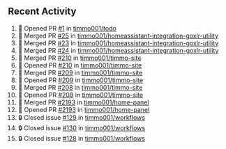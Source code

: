 ## Recent Activity

<!--START_SECTION:activity-->
1. 💪 Opened PR [#1](https://github.com/timmo001/todo/pull/1) in [timmo001/todo](https://github.com/timmo001/todo)
2. 🎉 Merged PR [#25](https://github.com/timmo001/homeassistant-integration-goxlr-utility/pull/25) in [timmo001/homeassistant-integration-goxlr-utility](https://github.com/timmo001/homeassistant-integration-goxlr-utility)
3. 🎉 Merged PR [#23](https://github.com/timmo001/homeassistant-integration-goxlr-utility/pull/23) in [timmo001/homeassistant-integration-goxlr-utility](https://github.com/timmo001/homeassistant-integration-goxlr-utility)
4. 🎉 Merged PR [#24](https://github.com/timmo001/homeassistant-integration-goxlr-utility/pull/24) in [timmo001/homeassistant-integration-goxlr-utility](https://github.com/timmo001/homeassistant-integration-goxlr-utility)
5. 🎉 Merged PR [#210](https://github.com/timmo001/timmo-site/pull/210) in [timmo001/timmo-site](https://github.com/timmo001/timmo-site)
6. 💪 Opened PR [#210](https://github.com/timmo001/timmo-site/pull/210) in [timmo001/timmo-site](https://github.com/timmo001/timmo-site)
7. 🎉 Merged PR [#209](https://github.com/timmo001/timmo-site/pull/209) in [timmo001/timmo-site](https://github.com/timmo001/timmo-site)
8. 💪 Opened PR [#209](https://github.com/timmo001/timmo-site/pull/209) in [timmo001/timmo-site](https://github.com/timmo001/timmo-site)
9. 🎉 Merged PR [#208](https://github.com/timmo001/timmo-site/pull/208) in [timmo001/timmo-site](https://github.com/timmo001/timmo-site)
10. 💪 Opened PR [#208](https://github.com/timmo001/timmo-site/pull/208) in [timmo001/timmo-site](https://github.com/timmo001/timmo-site)
11. 🎉 Merged PR [#2193](https://github.com/timmo001/home-panel/pull/2193) in [timmo001/home-panel](https://github.com/timmo001/home-panel)
12. 💪 Opened PR [#2193](https://github.com/timmo001/home-panel/pull/2193) in [timmo001/home-panel](https://github.com/timmo001/home-panel)
13. 🔒 Closed issue [#129](https://github.com/timmo001/workflows/issues/129) in [timmo001/workflows](https://github.com/timmo001/workflows)
14. 🔒 Closed issue [#130](https://github.com/timmo001/workflows/issues/130) in [timmo001/workflows](https://github.com/timmo001/workflows)
15. 🔒 Closed issue [#128](https://github.com/timmo001/workflows/issues/128) in [timmo001/workflows](https://github.com/timmo001/workflows)
<!--END_SECTION:activity-->
